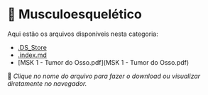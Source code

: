 # 📂 Musculoesquelético

Aqui estão os arquivos disponíveis nesta categoria:

- [.DS_Store](.DS_Store)
- [.index.md](.index.md)
- [MSK 1 - Tumor do Osso.pdf](MSK 1 - Tumor do Osso.pdf)

📌 *Clique no nome do arquivo para fazer o download ou visualizar diretamente no navegador.*
